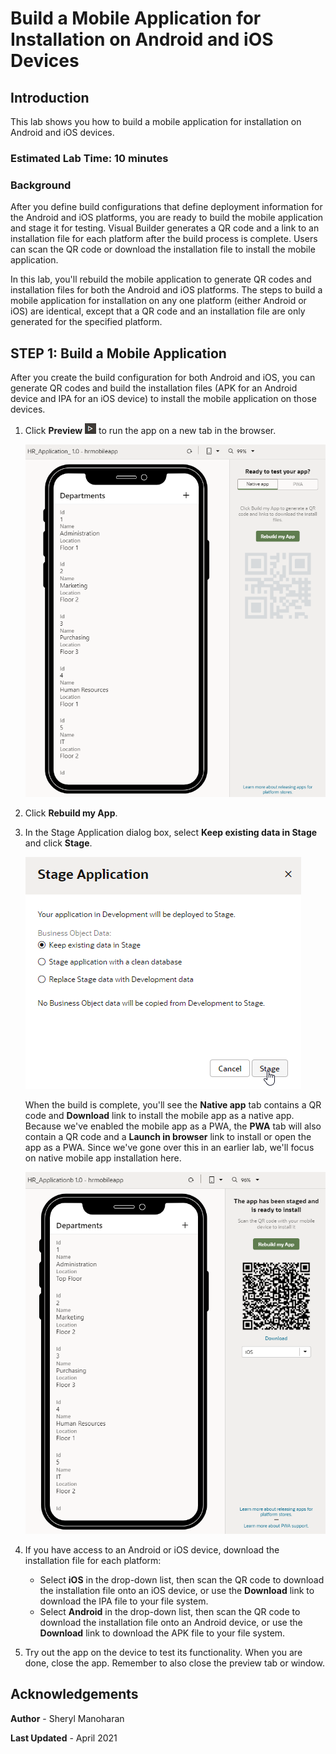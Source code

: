 # Build a Mobile Application for Installation on Android and iOS Devices

## Introduction

This lab shows you how to build a mobile application for installation on Android and iOS devices. 

### Estimated Lab Time:  10 minutes

### Background

After you define build configurations that define deployment information for the Android and iOS platforms, you are ready to build the mobile application and stage it for testing. Visual Builder generates a QR code and a link to an installation file for each platform after the build process is complete. Users can scan the QR code or download the installation file to install the mobile application.

In this lab, you'll rebuild the mobile application to generate QR codes and installation files for both the Android and iOS platforms. The steps to build a mobile application for installation on any one platform (either Android or iOS) are identical, except that a QR code and an installation file are only generated for the specified platform.

## **STEP 1**: Build a Mobile Application

After you create the build configuration for both Android and iOS, you can generate QR codes and build the installation files (APK for an Android device and IPA for an iOS device) to install the mobile application on those devices.   

1.  Click **Preview** ![](images/vbcsio_mob_run_icon.png) to run the app on a new tab in the browser.

    ![](images/vbcsio_mob_install_s1.png)

2.  Click **Rebuild my App**.

3.  In the Stage Application dialog box, select **Keep existing data in Stage** and click **Stage**.

    ![](images/vbcsio_mob_install_s3.png)

    When the build is complete, you'll see the **Native app** tab contains a QR code and **Download** link to install the mobile app as a native app. Because we've enabled the mobile app as a PWA, the **PWA** tab will also contain a QR code and a **Launch in browser** link to install or open the app as a PWA. Since we've gone over this in an earlier lab, we'll focus on native mobile app installation here.   

    ![](images/vbcsio_mob_install_s3b.png)

4. If you have access to an Android or iOS device, download the installation file for each platform:
    -   Select **iOS** in the drop-down list, then scan the QR code to download the installation file onto an iOS device, or use the **Download** link to download the IPA file to your file system.
    -   Select **Android** in the drop-down list, then scan the QR code to download the installation file onto an Android device, or use the **Download** link to download the APK file to your file system.

7. Try out the app on the device to test its functionality. When you are done, close the app. Remember to also close the preview tab or window.

## Acknowledgements
**Author** - Sheryl Manoharan

**Last Updated** - April 2021
